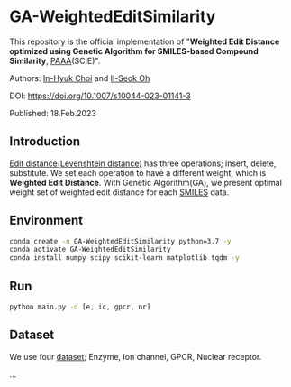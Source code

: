 # GA-WeightedEditSimilarity
This repository is the official implementation of "**Weighted Edit Distance optimized using Genetic Algorithm for SMILES-based Compound Similarity**, [PAAA](https://www.springer.com/journal/10044)(SCIE)".

Authors: [In-Hyuk Choi](https://orcid.org/0000-0002-4986-9757) and [Il-Seok Oh](https://scholar.google.com/citations?user=GIe5gKsAAAAJ&hl=ko&oi=ao)

DOI: https://doi.org/10.1007/s10044-023-01141-3

Published: 18.Feb.2023

## Introduction
[Edit distance(Levenshtein distance)](https://en.wikipedia.org/wiki/Levenshtein_distance) has three operations; insert, delete, substitute. We set each operation to have a different weight, which is **Weighted Edit Distance**. With Genetic Algorithm(GA), we present optimal weight set of weighted edit distance for each [SMILES](https://en.wikipedia.org/wiki/Simplified_molecular-input_line-entry_system) data. 


## Environment
```sh
conda create -n GA-WeightedEditSimilarity python=3.7 -y
conda activate GA-WeightedEditSimilarity
conda install numpy scipy scikit-learn matplotlib tqdm -y
```

## Run
```sh
python main.py -d [e, ic, gpcr, nr]
```

## Dataset
We use four [dataset](http://web.kuicr.kyoto-u.ac.jp/supp/yoshi/drugtarget/); Enzyme, Ion channel, GPCR, Nuclear receptor.

...
